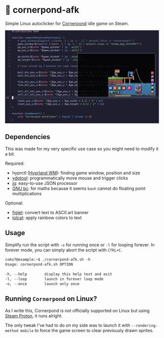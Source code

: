 # 🎣 cornerpond-afk

Simple Linux autoclicker for [Cornerpond](https://store.steampowered.com/app/3454590/Cornerpond/) idle game on Steam.

![screenshot](./screenshot.png)

## Dependencies

This was made for my very specific use case so you might need to modify it a bit.

Required:
- hyprctl ([Hyprland WM](https://hyprland.org/)): finding game window, position and size
- [ydotool](https://github.com/ReimuNotMoe/ydotool): programmatically move mouse and trigger clicks 
- [jq](https://github.com/jqlang/jq): easy-to-use JSON processor
- [GNU bc](https://www.gnu.org/software/bc/): for maths because it seems `bash` cannot do floating point multiplications

Optional:
- [figlet](http://www.figlet.org/): convert text to ASCII art banner
- [lolcat](https://github.com/busyloop/lolcat): apply rainbow colors to text

## Usage

Simplify run the script with `-o` for running once or `-l` for looping forever.
In forever mode, you can simply abort the script with `CTRL+C`.

```console
coko7@example:~$ ./cornerpond-afk.sh -h
Usage: cornerpond-afk.sh OPTION

-h, --help        display this help text and exit
-l, --loop        launch in forever loop mode
-o, --once        launch only once
```

## Running `Cornerpond` on Linux?

As I write this, Cornerpond is not officially supported on Linux but using [Steam Proton](https://www.protondb.com/), it runs alright.

The only tweak I've had to do on my side was to launch it with `--rendering-method mobile` to force the game screen to clear previously drawn sprites.
